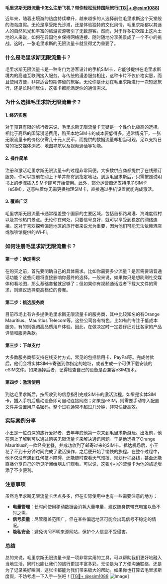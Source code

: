 **毛里求斯无限流量卡怎么注册飞机？带你轻松玩转国际旅行[[TG💪+ @esim1088](https://t.me/s/esim1088)]**

近年来，随着出境游的热度持续攀升，越来越多的人选择前往毛里求斯这个天堂般的海岛度假。无论是享受阳光沙滩，还是体验独特的文化风情，毛里求斯都以其迷人的自然风光和丰富的旅游资源吸引了无数游客。然而，对于许多初次踏上这片土地的人来说，如何在异国他乡保持网络连接、随时随地分享美景成了一个不小的挑战。这时，一张毛里求斯的无限流量卡就显得尤为重要了。

### 什么是毛里求斯无限流量卡？

毛里求斯无限流量卡是一种专门为游客设计的手机SIM卡，它能够提供在毛里求斯境内的高速互联网接入服务。与传统的漫游服务相比，这种卡片不仅价格实惠，而且使用方便，非常适合短期停留的旅客。无论你是计划在毛里求斯进行一次短途旅行，还是长时间居住，这张卡都能满足你的通信需求。

### 为什么选择毛里求斯无限流量卡？

#### 1. **经济实惠**
   对于预算有限的旅行者来说，毛里求斯无限流量卡无疑是一个性价比极高的选择。相比于高昂的国际漫游费用，购买本地SIM卡的成本要低得多。通常情况下，一张无限流量卡的价格仅需几十元人民币，而提供的数据流量却相当可观，足以支持日常的社交媒体浏览、地图导航以及视频通话等功能。

#### 2. **操作简单**
   注册和激活毛里求斯无限流量卡的过程非常简便。大多数供应商都提供了在线预订服务，你可以提前在网上下单并邮寄到指定地址。到达毛里求斯后，只需按照说明书上的步骤插入SIM卡即可开始使用。此外，部分运营商还支持电子SIM卡（eSIM），这意味着你无需更换物理SIM卡，直接通过手机设置就能完成激活。

#### 3. **覆盖广泛**
   毛里求斯无限流量卡通常覆盖整个国家的主要区域，包括首都路易港、海滩度假村以及其他热门景点。无论你在何处，只要信号良好，就可以享受到稳定的网络连接。这对于喜欢探索偏远地区的旅行者来说尤为重要，因为他们可能无法依赖酒店或咖啡馆提供的Wi-Fi。

### 如何注册毛里求斯无限流量卡？

#### 第一步：确定需求
   在购买之前，首先要明确自己的具体需求。比如你需要多少流量？是否需要语音通话功能？这些问题将直接影响你最终的选择。一般来说，如果你只是想刷刷社交媒体和看地图，那么基础套餐就足够了；但如果你有视频通话或者下载大文件的需求，则建议选择更高档位的套餐。

#### 第二步：挑选服务商
   目前市场上有许多提供毛里求斯无限流量卡的服务商，其中比较知名的有Orange Mauritius、Mauritius Telecom等。这些公司各有特色，比如有的专注于低成本服务，有的则强调高品质用户体验。因此，在做决定时一定要仔细对比各家的产品详情和服务条款。

#### 第三步：下单支付
   大多数服务商都支持在线支付方式，常见的包括信用卡、PayPal等。完成付款后，他们会将实体SIM卡寄送到你指定的地址，或者生成一个可供下载安装的eSIM文件。如果选择后者，记得检查自己的设备是否兼容eSIM技术。

#### 第四步：激活使用
   到达毛里求斯后，按照收到的信息指引完成SIM卡的激活流程。如果是实体SIM卡，插入手机后启动设备即可自动连接网络；如果是eSIM，则需要手动导入配置文件并设置用户名密码。整个过程通常不超过几分钟，非常快捷高效。

### 实际案例分享

小王是一位资深的旅行爱好者，去年年底他第一次来到毛里求斯游玩。出发前，他在网上了解到可以通过购买无限流量卡来解决通讯问题。于是他选择了Orange Mauritius的一款经典套餐，并成功收到了邮寄过来的SIM卡。抵达机场后，小王花了不到十分钟时间完成了激活操作，之后便开始了愉快的旅程。在整个过程中，他不仅没有遇到任何技术障碍，还能随时查看天气预报、规划行程路线，甚至还能直播分享自己的所见所闻给朋友们观看。可以说，这张小小的流量卡为他的旅途增添了不少便利。

### 注意事项

虽然毛里求斯无限流量卡优点多多，但在实际使用中也有一些需要注意的地方：

- **电量管理**：长时间使用移动数据会消耗大量电量，建议随身携带充电宝以备不时之需。
- **信号质量**：尽管覆盖范围广，但在某些偏远地区可能会出现信号不稳定的情况。
- **隐私安全**：避免访问不明来源网站，保护个人信息不受侵害。

### 总结

总的来说，毛里求斯无限流量卡是一项非常实用的工具，可以帮助我们更好地融入当地生活，同时也能让我们的旅行更加丰富多彩。无论是为了方便沟通联络，还是为了记录美好瞬间，这张卡都能为我们带来极大的帮助。如果你也打算去毛里求斯度假，不妨考虑一下入手一张吧！[[TG💪+ @esim1088](https://t.me/s/esim1088) ![Image](https://i.postimg.cc/4NQfJmqS/Snipaste-2025-05-13-00-14-12.png)]